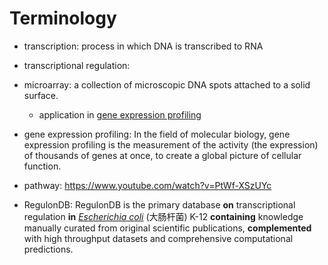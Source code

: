 # Terminology

* transcription:
  process in which DNA is transcribed to RNA
* transcriptional regulation: 

* microarray:
  a collection of microscopic DNA spots attached to a solid surface.
  * application in [gene expression profiling](https://www.wikiwand.com/en/DNA_microarray#/Uses_and_types)
* gene expression profiling:
  In the field of molecular biology, gene expression profiling is the measurement of the activity (the expression) of thousands of genes at once, to create a global picture of cellular function.
* pathway:
  https://www.youtube.com/watch?v=PtWf-XSzUYc
* RegulonDB:
  RegulonDB is the primary database **on** transcriptional regulation **in** *[Escherichia coli](https://www.wikiwand.com/en/Escherichia_coli_in_molecular_biology)* (大肠杆菌) K-12 **containing** knowledge manually curated from original scientific publications, **complemented** with high throughput datasets and comprehensive computational predictions.

